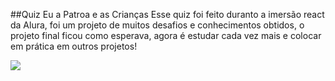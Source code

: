 ##Quiz Eu a Patroa e as Crianças
Esse quiz foi feito duranto a imersão react da Alura, foi um projeto de muitos desafios e conhecimentos obtidos, o projeto final ficou como esperava, agora é estudar cada vez mais e colocar em prática em outros projetos!

![](https://github.com/AyrtonCosta/Imersao-Alura-Quiz/blob/master/wife-and-kids.gif)
